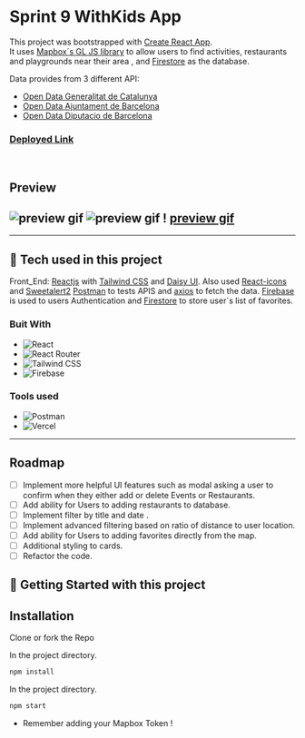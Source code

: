 # Sprint 9 WithKids App

This project was bootstrapped with [Create React App](https://github.com/facebook/create-react-app).
<br>
It uses [Mapbox´s GL JS library](https://docs.mapbox.com/#maps) to allow users to find activities, restaurants and playgrounds near their area , and [Firestore](https://firebase.google.com/docs/firestore) as the database.

Data provides from 3 different API:
* [Open Data Generalitat de Catalunya](https://analisi.transparenciacatalunya.cat)
* [Open Data Ajuntament de Barcelona](https://opendata-ajuntament.barcelona.cat)
* [Open Data Diputacio de Barcelona](https://do.diba.cat/api/)

### [Deployed Link](https://withkids.vercel.app/)
<br>

## **Preview**
## ![preview gif](src/assets/preview/withkids-preview.gif) ![preview gif](src/assets/preview/withkids-preview2.gif) ! [preview gif](src/assets/preview/withkids-preview3.gif) 

---

## :wrench: **Tech used in this project**
Front_End: [Reactjs]() with [Tailwind CSS]() and [Daisy UI]().  Also used [React-icons]() and [Sweetalert2]()
[Postman]() to tests APIS and [axios]() to fetch the data.
[Firebase]() is used to users Authentication and [Firestore]() to store user´s list of favorites.


### Buit With

* ![React](https://img.shields.io/badge/React-20232A?style=for-the-badge&logo=react&logoColor=61DAFB)
* ![React Router](https://img.shields.io/badge/React_Router-CA4245?style=for-the-badge&logo=react-router&logoColor=white)
* ![Tailwind CSS](https://img.shields.io/badge/Tailwind_CSS-38B2AC?style=for-the-badge&logo=tailwind-css&logoColor=white)
* ![Firebase](https://img.shields.io/badge/firebase-ffca28?style=for-the-badge&logo=firebase&logoColor=black)

### Tools used

* ![Postman](https://img.shields.io/badge/Postman-FF6C37?style=flat-square&logo=postman&logoColor=white)
* ![Vercel](https://img.shields.io/badge/Vercel-000000?style=for-the-badge&logo=vercel&logoColor=white)


---

<!-- ROADMAP -->
## Roadmap

- [ ] Implement more helpful UI features such as modal asking a user to confirm when they either add or delete Events or Restaurants.
- [ ] Add ability for Users to adding restaurants to database.
- [ ] Implement  filter by title and date . 
- [ ] Implement advanced filtering  based on ratio of distance to user location. 
- [ ] Add ability for Users to adding favorites directly from the map.
- [ ] Additional styling to cards.
- [ ] Refactor the code.

## :seedling: **Getting Started with this project**

## Installation

Clone or fork the Repo

In the project directory.

```bash
npm install
```

In the project directory.

```bash
npm start
```
* Remember adding your Mapbox Token !